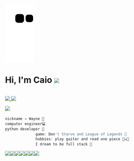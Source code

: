 ![Snake animation](https://github.com/Wayne5421/Wayne5421/blob/output/github-contribution-grid-snake.svg)


<h1>Hi, I'm  Caio <img src="https://media.tenor.com/0GRl16naN8YAAAAj/pokemon-nintendo.gif" height="70px"></h2> 

<p> <br>
  <a href="https://www.linkedin.com/in/caio-gabriel-775866237/">
  <img src= "https://img.shields.io/badge/LinkedIn-E4405F?style=for-the-badge&logo=linkedin&logoColor=white">
  </a>
  <a href="https://www.instagram.com/wayne_mp3/">
      <img src="https://img.shields.io/badge/Instagram-E4405F?style=for-the-badge&logo=instagram&logoColor=white">
  </a>
</p>

<img src="https://i.gifer.com/origin/9b/9bc088bdca507a9a0aa9a544163a3d85_w200.webp" height="95px">

```javascript
nickname = Wayne 🦇
computer engineer💻
python developer 🐍
              game: Don't Starve and League of Legends 👾
              hobbies: play guitar and read one piece 🏴‍☠️🎸
              I dream to be full stack 🔱
```

<img src="https://i.gifer.com/bf0.gif"  height="60px"><img src="https://i.gifer.com/bf0.gif"  height="60px"><img src="https://i.gifer.com/bf0.gif"  height="60px"><img src="https://i.gifer.com/bf0.gif"  height="60px"><img src="https://i.gifer.com/bf0.gif"  height="60px"><img src="https://i.gifer.com/bf0.gif"  height="60px"><img src="https://i.gifer.com/bf0.gif"  height="60px">